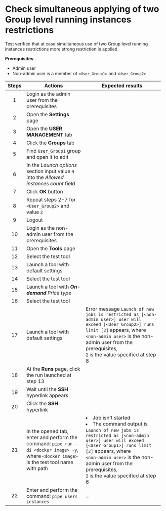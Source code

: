 # Check simultaneous applying of two Group level running instances restrictions

Test verified that at case simultaneous use of two Group level running instances restrictions more strong restriction is applied. 

**Prerequisites**:
- Admin user
- Non-admin user is a member of `<User_Group1>` and `<User_Group2>`

| Steps | Actions | Expected results |
| :---: | --- | --- |
| 1 | Login as the admin user from the prerequisites | |
| 2 | Open the **Settings** page | |
| 3 | Open the **USER MANAGEMENT** tab | |
| 4 | Click the **Groups** tab | |
| 5 | Find `User_Group1` group and open it to edit | | 
| 6 | In the *Launch options* section input value `4` into the *Allowed instances count* field | |
| 7 | Click **OK** button | |
| 8 | Repeat steps 2-7 for `<User_Group2>` and value `2` | |
| 9 | Logout | |
| 10 | Login as the non-admin user from the prerequisites | |
| 11 | Open the **Tools** page | |
| 12 | Select the test tool | |
| 13 | Launch a tool with default settings | |
| 14 | Select the test tool | |
| 15 | Launch a tool with ***On-demand*** *Price type* | |
| 16 | Select the test tool | |
| 17 | Launch a tool with default settings | Error message `Launch of new jobs is restricted as [<non-admin user>] user will exceed [<User_Group2>] runs limit [2]` appears, where <br> `<non-admin user>` is the non-admin user from the prerequisites, <br> `2` is the value specified at step 8 |
| 18 | At the **Runs** page, click the run launched at step 13 | |
| 19 | Wait until the **SSH** hyperlink appears | |
| 20 | Click the **SSH** hyperlink | |
| 21 | In the opened tab, enter and perform the command: `pipe run -di <docker image> -y`, <br> where `<docker image>` is the test tool name with path | <li> Job isn't started <li> The command output is `Launch of new jobs is restricted as [<non-admin user>] user will exceed [<User_Group1>] runs limit [2]` appears, where <br> `<non-admin user>` is the non-admin user from the prerequisites, <br> `2` is the value specified at step 6 |
| 22 | Enter and perform the command: `pipe users instances` | ... |
